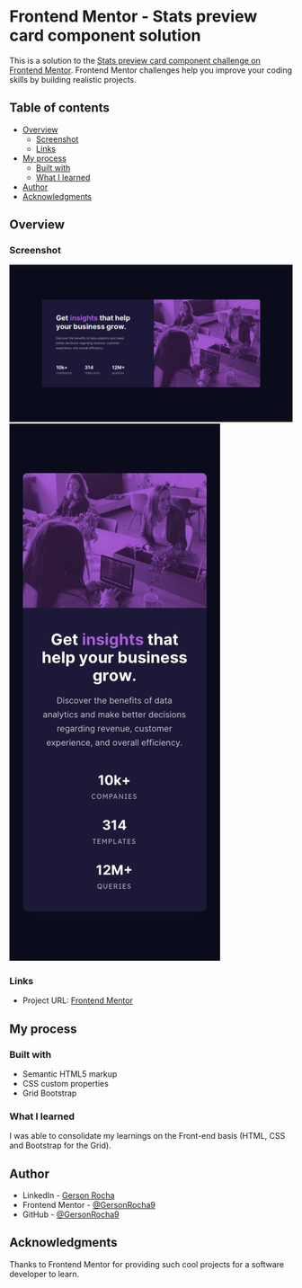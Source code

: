 # Frontend Mentor - Stats preview card component solution

This is a solution to the [Stats preview card component challenge on Frontend Mentor](https://www.frontendmentor.io/challenges/stats-preview-card-component-8JqbgoU62). Frontend Mentor challenges help you improve your coding skills by building realistic projects.

## Table of contents

- [Overview](#overview)
  - [Screenshot](#screenshot)
  - [Links](#links)
- [My process](#my-process)
  - [Built with](#built-with)
  - [What I learned](#what-i-learned)
- [Author](#author)
- [Acknowledgments](#acknowledgments)

## Overview

### Screenshot

![](./design/desktop-design.jpg)
![](./design/mobile-design.jpg)

### Links

- Project URL: [Frontend Mentor](https://www.frontendmentor.io/challenges/stats-preview-card-component-8JqbgoU62)

## My process

### Built with

- Semantic HTML5 markup
- CSS custom properties
- Grid Bootstrap

### What I learned

I was able to consolidate my learnings on the Front-end basis (HTML, CSS and Bootstrap for the Grid).

## Author

- LinkedIn - [Gerson Rocha](https://www.linkedin.com/in/gersonrocha)
- Frontend Mentor - [@GersonRocha9](https://www.frontendmentor.io/profile/GersonRocha9)
- GitHub - [@GersonRocha9](https://github.com/GersonRocha9)

## Acknowledgments

Thanks to Frontend Mentor for providing such cool projects for a software developer to learn.

